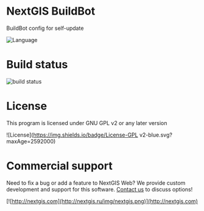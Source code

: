 # NextGIS BuildBot

BuildBot config for self-update

![Language](https://img.shields.io/badge/Language-Python-green.svg?maxAge=2592000)

# Build status

![build status](http://buildbot.nextgis.com/png?builder=selfupdate)

# License

This program is licensed under GNU GPL v2 or any later version

![License](https://img.shields.io/badge/License-GPL v2-blue.svg?maxAge=2592000)

# Commercial support

Need to fix a bug or add a feature to NextGIS Web? We provide custom development
and support for this software. [Contact us](http://nextgis.ru/en/contact/) to
discuss options!

[![http://nextgis.com](http://nextgis.ru/img/nextgis.png)](http://nextgis.com)
